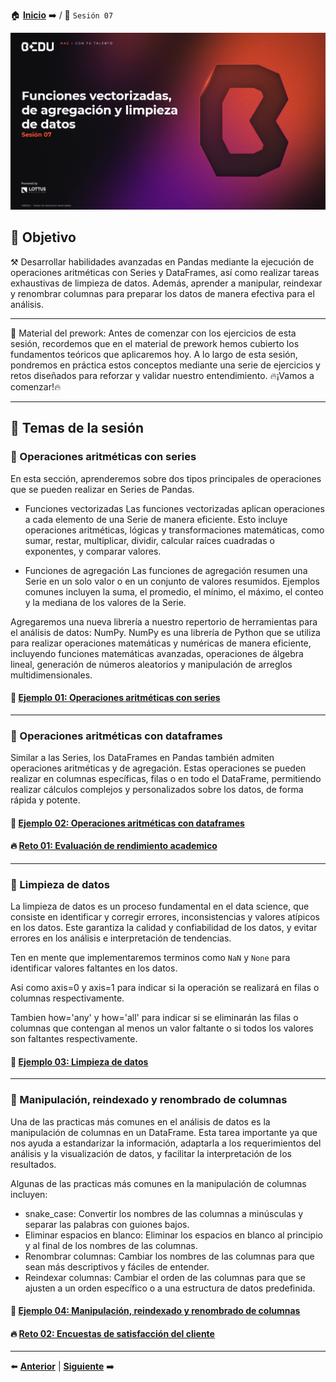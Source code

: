 🏠 [**Inicio**](../Readme.md) ➡️ / 📖 `Sesión 07`

<div align="center">
    <img src="Imagenes/S07_Bedu.png" alt="Sesion_07">
</div>

## 🎯 Objetivo

⚒️ Desarrollar habilidades avanzadas en Pandas mediante la ejecución de operaciones aritméticas con Series y DataFrames, así como realizar tareas exhaustivas de limpieza de datos. Además, aprender a manipular, reindexar y renombrar columnas para preparar los datos de manera efectiva para el análisis.

---

📘 Material del prework:
Antes de comenzar con los ejercicios de esta sesión, recordemos que en el material de prework hemos cubierto los fundamentos teóricos que aplicaremos hoy. A lo largo de esta sesión, pondremos en práctica estos conceptos mediante una serie de ejercicios y retos diseñados para reforzar y validar nuestro entendimiento. 
🔥¡Vamos a comenzar!🔥

---

## 📂 Temas de la sesión

### 📖 Operaciones aritméticas con series

En esta sección, aprenderemos sobre dos tipos principales de operaciones que se pueden realizar en Series de Pandas.

- Funciones vectorizadas
Las funciones vectorizadas aplican operaciones a cada elemento de una Serie de manera eficiente. Esto incluye operaciones aritméticas, lógicas y transformaciones matemáticas, como sumar, restar, multiplicar, dividir, calcular raíces cuadradas o exponentes, y comparar valores.

- Funciones de agregación
Las funciones de agregación resumen una Serie en un solo valor o en un conjunto de valores resumidos. Ejemplos comunes incluyen la suma, el promedio, el mínimo, el máximo, el conteo y la mediana de los valores de la Serie.

Agregaremos una nueva librería a nuestro repertorio de herramientas para el análisis de datos: NumPy. NumPy es una librería de Python que se utiliza para realizar operaciones matemáticas y numéricas de manera eficiente, incluyendo funciones matemáticas avanzadas, operaciones de álgebra lineal, generación de números aleatorios y manipulación de arreglos multidimensionales.


#### 📜 **[Ejemplo 01: Operaciones aritméticas con series](Ejemplo-01/Readme.md)**

---

### 📖 Operaciones aritméticas con dataframes

Similar a las Series, los DataFrames en Pandas también admiten operaciones aritméticas y de agregación. Estas operaciones se pueden realizar en columnas específicas, filas o en todo el DataFrame, permitiendo realizar cálculos complejos y personalizados sobre los datos, de forma rápida y potente.


#### 📜 **[Ejemplo 02: Operaciones aritméticas con dataframes](Ejemplo-02/Readme.md)**
#### 🔥 **[Reto 01: Evaluación de rendimiento academico](Reto-01/Readme.md)**

---

### 📖 Limpieza de datos

La limpieza de datos es un proceso fundamental en el data science, que consiste en identificar y corregir errores, inconsistencias y valores atípicos en los datos. Este garantiza la calidad y confiabilidad de los datos, y evitar errores en los análisis e interpretación de tendencias.

Ten en mente que implementaremos terminos como `NaN` y `None` para identificar valores faltantes en los datos.

Asi como axis=0 y axis=1 para indicar si la operación se realizará en filas o columnas respectivamente.

Tambien how='any' y how='all' para indicar si se eliminarán las filas o columnas que contengan al menos un valor faltante o si todos los valores son faltantes respectivamente.



#### 📜 **[Ejemplo 03: Limpieza de datos](Ejemplo-03/Readme.md)**

---

### 📖 Manipulación, reindexado y renombrado de columnas

Una de las practicas más comunes en el análisis de datos es la manipulación de columnas en un DataFrame. Esta tarea importante ya que nos ayuda a estandarizar la información, adaptarla a los requerimientos del análisis y la visualización de datos, y facilitar la interpretación de los resultados.

Algunas de las practicas más comunes en la manipulación de columnas incluyen:

- snake_case: Convertir los nombres de las columnas a minúsculas y separar las palabras con guiones bajos.
- Eliminar espacios en blanco: Eliminar los espacios en blanco al principio y al final de los nombres de las columnas.
- Renombrar columnas: Cambiar los nombres de las columnas para que sean más descriptivos y fáciles de entender.
- Reindexar columnas: Cambiar el orden de las columnas para que se ajusten a un orden específico o a una estructura de datos predefinida.


#### 📜 **[Ejemplo 04: Manipulación, reindexado y renombrado de columnas](Ejemplo-04/Readme.md)**

#### 🔥 **[Reto 02: Encuestas de satisfacción del cliente](Reto-02/Readme.md)**


---

⬅️ [**Anterior**](../Readme.md) | [**Siguiente**](../Sesion-07/Readme.md) ➡️
